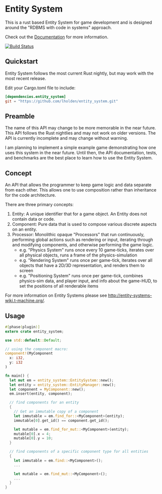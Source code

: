 # Entity System

This is a rust based Entity System for game development and is designed around the "RDBMS with code in systems" approach. 

Check out the [Documentation](http://servo.github.io/lholden/entity_system/index.html) for more information.

[![Build Status](https://travis-ci.org/lholden/entity_system.png?branch=master)](https://travis-ci.org/lholden/entity_system)

## Quickstart

Entity System follows the most current Rust nightly, but may work with the most recent release.

Edit your Cargo.toml file to include:
```toml
[dependencies.entity_system]
git = "https://github.com/lholden/entity_system.git"
```

## Preamble

The name of this API may change to be more memorable in the near future. This API follows the Rust nightlies and may not work on older versions. The API is currently incomplete and may change without warning.

I am planning to implement a simple example game demonstrating how one uses this system in the near future. Until then, the API documentation, tests, and benchmarks are the best place to learn how to use the Entity System.

## Concept

An API that allows the programmer to keep game logic and data separate from each other. This allows one to use composition rather than inheritance for the code architecture.

There are three primary concepts:

1. Entity: A unique identifier that for a game object. An Entity does not contain data or code.
2. Component: Pure data that is used to compose various discrete aspects on an entity.
3. Processor: Monolithic opaque "Processors" that run continuously, performing global actions such as rendering or input, iterating through and modifying components, and otherwise performing the game logic.
    * e.g. "Physics System" runs once every 10 game-ticks, iterates over all physical objects, runs a frame of the physics-simulation
    * e.g. "Rendering System" runs once per game-tick, iterates over all objects that have a 2D/3D representation, and renders them to screen
    * e.g. "Positioning System" runs once per game-tick, combines physics-sim data, and player input, and info about the game-HUD, to set the positions of all renderable items

For more information on Entity Systems please see http://entity-systems-wiki.t-machine.org/.

## Usage
```rust
#[phase(plugin)]
extern crate entity_system;

use std::default::Default;

// using the component macro:
component!(MyComponent
  x: i32,
  y: i32
)

fn main() {
  let mut em = entity_system::EntitySystem::new();
  let entity = entity_system::EntityManager::new();
  let component = MyComponent::new();
  em.insert(entity, component);

  // find components for an entity
  {
    // Get an immutable copy of a component
    let immutable = em.find_for::<MyComponent>(entity);
    immutable[0].get_id() == component.get_id();

    let mutable = em.find_for_mut::<MyComponent>(entity);
    mutable[0].x = 4;
    mutable[0].y = 10;
  }

  // find components of a specific component type for all entities
  {
    let immutable = em.find::<MyComponent>();
    ...

    let mutable = em.find_mut::<MyComponent>();
    ...
  }
}
```

